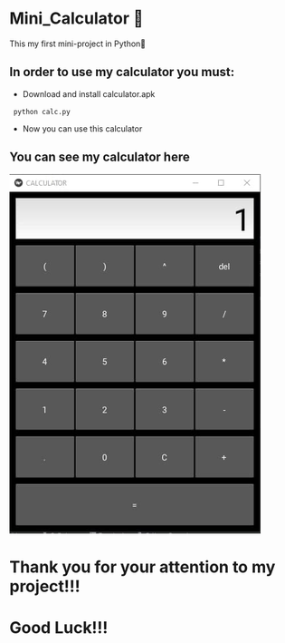 # Mini_Calculator 🧮
This my first mini-project in Python🎉
## In order to use my calculator you must:
- Download and install calculator.apk
 ```
  python calc.py
  ```
 - Now you can use this calculator 
 
## You can see my calculator here <br>
![Image](view.jpg)

# Thank you for your attention to my project!!!
# Good Luck!!!
